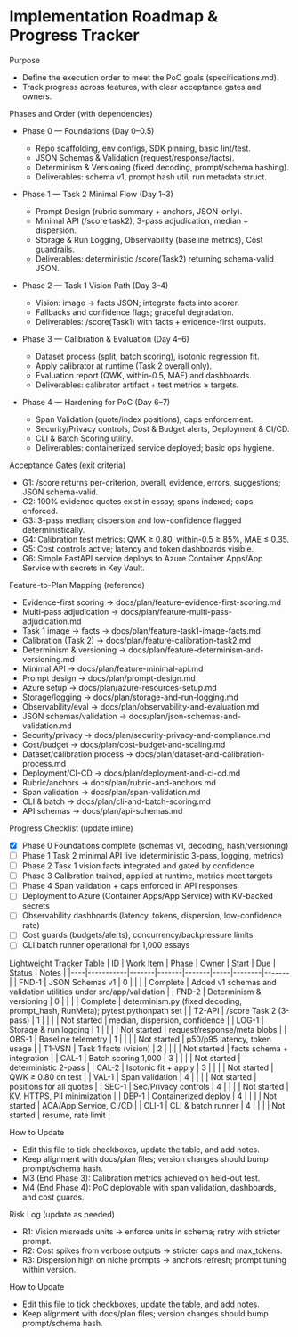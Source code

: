 # Implementation Roadmap & Progress Tracker

Purpose
- Define the execution order to meet the PoC goals (specifications.md).
- Track progress across features, with clear acceptance gates and owners.

Phases and Order (with dependencies)
- Phase 0 — Foundations (Day 0–0.5)
  - Repo scaffolding, env configs, SDK pinning, basic lint/test.
  - JSON Schemas & Validation (request/response/facts).
  - Determinism & Versioning (fixed decoding, prompt/schema hashing).
  - Deliverables: schema v1, prompt hash util, run metadata struct.

- Phase 1 — Task 2 Minimal Flow (Day 1–3)
  - Prompt Design (rubric summary + anchors, JSON-only).
  - Minimal API (/score task2), 3-pass adjudication, median + dispersion.
  - Storage & Run Logging, Observability (baseline metrics), Cost guardrails.
  - Deliverables: deterministic /score(Task2) returning schema-valid JSON.

- Phase 2 — Task 1 Vision Path (Day 3–4)
  - Vision: image → facts JSON; integrate facts into scorer.
  - Fallbacks and confidence flags; graceful degradation.
  - Deliverables: /score(Task1) with facts + evidence-first outputs.

- Phase 3 — Calibration & Evaluation (Day 4–6)
  - Dataset process (split, batch scoring), isotonic regression fit.
  - Apply calibrator at runtime (Task 2 overall only).
  - Evaluation report (QWK, within-0.5, MAE) and dashboards.
  - Deliverables: calibrator artifact + test metrics ≥ targets.

- Phase 4 — Hardening for PoC (Day 6–7)
  - Span Validation (quote/index positions), caps enforcement.
  - Security/Privacy controls, Cost & Budget alerts, Deployment & CI/CD.
  - CLI & Batch Scoring utility.
  - Deliverables: containerized service deployed; basic ops hygiene.

Acceptance Gates (exit criteria)
- G1: /score returns per-criterion, overall, evidence, errors, suggestions; JSON schema-valid.
- G2: 100% evidence quotes exist in essay; spans indexed; caps enforced.
- G3: 3-pass median; dispersion and low-confidence flagged deterministically.
- G4: Calibration test metrics: QWK ≥ 0.80, within-0.5 ≥ 85%, MAE ≤ 0.35.
- G5: Cost controls active; latency and token dashboards visible.
- G6: Simple FastAPI service deploys to Azure Container Apps/App Service with secrets in Key Vault.

Feature-to-Plan Mapping (reference)
- Evidence-first scoring → docs/plan/feature-evidence-first-scoring.md
- Multi-pass adjudication → docs/plan/feature-multi-pass-adjudication.md
- Task 1 image → facts → docs/plan/feature-task1-image-facts.md
- Calibration (Task 2) → docs/plan/feature-calibration-task2.md
- Determinism & versioning → docs/plan/feature-determinism-and-versioning.md
- Minimal API → docs/plan/feature-minimal-api.md
- Prompt design → docs/plan/prompt-design.md
- Azure setup → docs/plan/azure-resources-setup.md
- Storage/logging → docs/plan/storage-and-run-logging.md
- Observability/eval → docs/plan/observability-and-evaluation.md
- JSON schemas/validation → docs/plan/json-schemas-and-validation.md
- Security/privacy → docs/plan/security-privacy-and-compliance.md
- Cost/budget → docs/plan/cost-budget-and-scaling.md
- Dataset/calibration process → docs/plan/dataset-and-calibration-process.md
- Deployment/CI-CD → docs/plan/deployment-and-ci-cd.md
- Rubric/anchors → docs/plan/rubric-and-anchors.md
- Span validation → docs/plan/span-validation.md
- CLI & batch → docs/plan/cli-and-batch-scoring.md
- API schemas → docs/plan/api-schemas.md

Progress Checklist (update inline)
- [x] Phase 0 Foundations complete (schemas v1, decoding, hash/versioning)
- [ ] Phase 1 Task 2 minimal API live (deterministic 3-pass, logging, metrics)
- [ ] Phase 2 Task 1 vision facts integrated and gated by confidence
- [ ] Phase 3 Calibration trained, applied at runtime, metrics meet targets
- [ ] Phase 4 Span validation + caps enforced in API responses
- [ ] Deployment to Azure (Container Apps/App Service) with KV-backed secrets
- [ ] Observability dashboards (latency, tokens, dispersion, low-confidence rate)
- [ ] Cost guards (budgets/alerts), concurrency/backpressure limits
- [ ] CLI batch runner operational for 1,000 essays

Lightweight Tracker Table
| ID | Work Item | Phase | Owner | Start | Due | Status | Notes |
|----|-----------|-------|-------|-------|-----|--------|-------|
| FND-1 | JSON Schemas v1 | 0 |  |  |  | Complete | Added v1 schemas and validation utilities under src/app/validation |
| FND-2 | Determinism & versioning | 0 |  |  |  | Complete | determinism.py (fixed decoding, prompt_hash, RunMeta); pytest pythonpath set |
| T2-API | /score Task 2 (3-pass) | 1 |  |  |  | Not started | median, dispersion, confidence |
| LOG-1 | Storage & run logging | 1 |  |  |  | Not started | request/response/meta blobs |
| OBS-1 | Baseline telemetry | 1 |  |  |  | Not started | p50/p95 latency, token usage |
| T1-VSN | Task 1 facts (vision) | 2 |  |  |  | Not started | facts schema + integration |
| CAL-1 | Batch scoring 1,000 | 3 |  |  |  | Not started | deterministic 2-pass |
| CAL-2 | Isotonic fit + apply | 3 |  |  |  | Not started | QWK ≥ 0.80 on test |
| VAL-1 | Span validation | 4 |  |  |  | Not started | positions for all quotes |
| SEC-1 | Sec/Privacy controls | 4 |  |  |  | Not started | KV, HTTPS, PII minimization |
| DEP-1 | Containerized deploy | 4 |  |  |  | Not started | ACA/App Service, CI/CD |
| CLI-1 | CLI & batch runner | 4 |  |  |  | Not started | resume, rate limit |

How to Update
- Edit this file to tick checkboxes, update the table, and add notes.
- Keep alignment with docs/plan files; version changes should bump prompt/schema hash.
- M3 (End Phase 3): Calibration metrics achieved on held-out test.
- M4 (End Phase 4): PoC deployable with span validation, dashboards, and cost guards.

Risk Log (update as needed)
- R1: Vision misreads units → enforce units in schema; retry with stricter prompt.
- R2: Cost spikes from verbose outputs → stricter caps and max_tokens.
- R3: Dispersion high on niche prompts → anchors refresh; prompt tuning within version.

How to Update
- Edit this file to tick checkboxes, update the table, and add notes.
- Keep alignment with docs/plan files; version changes should bump prompt/schema hash.
